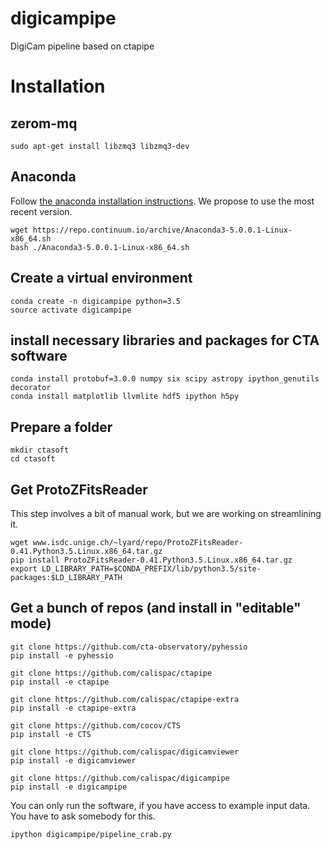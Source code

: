 # digicampipe
DigiCam pipeline based on ctapipe

# Installation

## zerom-mq

    sudo apt-get install libzmq3 libzmq3-dev

## Anaconda

Follow [the anaconda installation instructions](https://conda.io/docs/user-guide/install/linux.html).
We propose to use the most recent version.

    wget https://repo.continuum.io/archive/Anaconda3-5.0.0.1-Linux-x86_64.sh
    bash ./Anaconda3-5.0.0.1-Linux-x86_64.sh

## Create a virtual environment

    conda create -n digicampipe python=3.5
    source activate digicampipe

## install necessary libraries and packages for CTA software

    conda install protobuf=3.0.0 numpy six scipy astropy ipython_genutils decorator
    conda install matplotlib llvmlite hdf5 ipython h5py

## Prepare a folder

    mkdir ctasoft
    cd ctasoft

## Get ProtoZFitsReader

This step involves a bit of manual work, but we are working on streamlining it.

    wget www.isdc.unige.ch/~lyard/repo/ProtoZFitsReader-0.41.Python3.5.Linux.x86_64.tar.gz
    pip install ProtoZFitsReader-0.41.Python3.5.Linux.x86_64.tar.gz
    export LD_LIBRARY_PATH=$CONDA_PREFIX/lib/python3.5/site-packages:$LD_LIBRARY_PATH


## Get a bunch of repos (and install in "editable" mode)

    git clone https://github.com/cta-observatory/pyhessio
    pip install -e pyhessio

    git clone https://github.com/calispac/ctapipe
    pip install -e ctapipe

    git clone https://github.com/calispac/ctapipe-extra
    pip install -e ctapipe-extra

    git clone https://github.com/cocov/CTS
    pip install -e CTS

    git clone https://github.com/calispac/digicamviewer
    pip install -e digicamviewer

    git clone https://github.com/calispac/digicampipe
    pip install -e digicampipe


You can only run the software, if you have access to example input data. You have to ask somebody for this.

    ipython digicampipe/pipeline_crab.py

